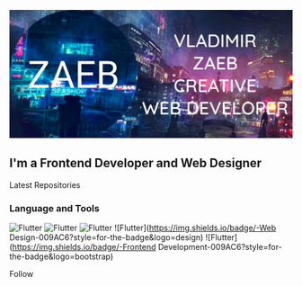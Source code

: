 [![Header](https://github.com/zaebbb/zaebbb/blob/main/assets/header.png?raw=true)](https://zaebbb.github.io/Zaeb-Official/index.html)

## I'm a Frontend Developer and Web Designer

Latest Repositories

### Language and Tools
![Flutter](https://img.shields.io/badge/-JavaScript-009AC6?style=for-the-badge&logo=javascript)
![Flutter](https://img.shields.io/badge/-HTML-009AC6?style=for-the-badge&logo=html)
![Flutter](https://img.shields.io/badge/-CSS-009AC6?style=for-the-badge&logo=css)
![Flutter](https://img.shields.io/badge/-Web Design-009AC6?style=for-the-badge&logo=design)
![Flutter](https://img.shields.io/badge/-Frontend Development-009AC6?style=for-the-badge&logo=bootstrap)

Follow
